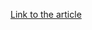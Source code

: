 [Link to the article](https://cloud.google.com/blog/topics/threat-intelligence/uncovering-iranian-counterintelligence-operation/)
